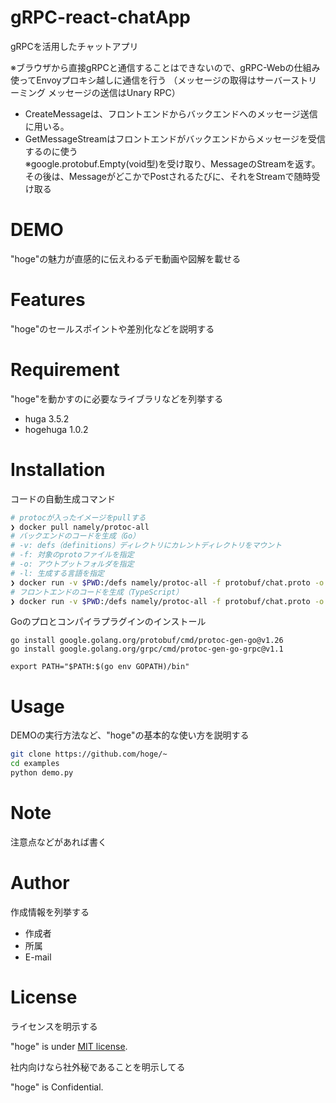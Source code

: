# gRPC-react-chatApp
 
gRPCを活用したチャットアプリ

※ブラウザから直接gRPCと通信することはできないので、gRPC-Webの仕組み使ってEnvoyプロキシ越しに通信を行う
（メッセージの取得はサーバーストリーミング
メッセージの送信はUnary RPC）

- CreateMessageは、フロントエンドからバックエンドへのメッセージ送信に用いる。
- GetMessageStreamはフロントエンドがバックエンドからメッセージを受信するのに使う  
※google.protobuf.Empty(void型)を受け取り、MessageのStreamを返す。その後は、MessageがどこかでPostされるたびに、それをStreamで随時受け取る
 
# DEMO
 
"hoge"の魅力が直感的に伝えわるデモ動画や図解を載せる
 
# Features
 
"hoge"のセールスポイントや差別化などを説明する
 
# Requirement
 
"hoge"を動かすのに必要なライブラリなどを列挙する
 
* huga 3.5.2
* hogehuga 1.0.2
 
# Installation
 
コードの自動生成コマンド
 
```bash
# protocが入ったイメージをpullする
❯ docker pull namely/protoc-all
# バックエンドのコードを生成（Go）
# -v: defs（definitions）ディレクトリにカレントディレクトリをマウント
# -f: 対象のprotoファイルを指定
# -o: アウトプットフォルダを指定
# -l: 生成する言語を指定
❯ docker run -v $PWD:/defs namely/protoc-all -f protobuf/chat.proto -o ./server/pb -l go
# フロントエンドのコードを生成（TypeScript）
❯ docker run -v $PWD:/defs namely/protoc-all -f protobuf/chat.proto -o ./client/src/pb -l web
```
 
 Goのプロとコンパイラプラグインのインストール

 ```
 go install google.golang.org/protobuf/cmd/protoc-gen-go@v1.26
 go install google.golang.org/grpc/cmd/protoc-gen-go-grpc@v1.1

 export PATH="$PATH:$(go env GOPATH)/bin"
 ```
# Usage
 
DEMOの実行方法など、"hoge"の基本的な使い方を説明する
 
```bash
git clone https://github.com/hoge/~
cd examples
python demo.py
```
 
# Note
 
注意点などがあれば書く
 
# Author
 
作成情報を列挙する
 
* 作成者
* 所属
* E-mail
 
# License
ライセンスを明示する
 
"hoge" is under [MIT license](https://en.wikipedia.org/wiki/MIT_License).
 
社内向けなら社外秘であることを明示してる
 
"hoge" is Confidential.